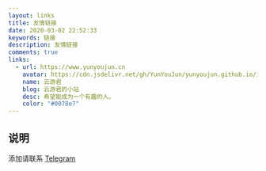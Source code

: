 ```yaml
---
layout: links
title: 友情链接
date: 2020-03-02 22:52:33
keywords: 链接
description: 友情链接
comments: true
links:
  - url: https://www.yunyoujun.cn
    avatar: https://cdn.jsdelivr.net/gh/YunYouJun/yunyoujun.github.io/images/avatar.jpg
    name: 云游君
    blog: 云游君的小站
    desc: 希望能成为一个有趣的人。
    color: "#0078e7"
---
```


## 说明

添加请联系 [Telegram](https://t.me/end_im)
